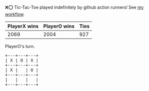 :x::o: Tic-Tac-Toe played indefinitely by github action runners! See [my workflow](.github/workflows/play.yaml).

|PlayerX wins|PlayerO wins|Ties|
|-|-|-|
|2069|2004|927|

PlayerO's turn.

<pre>
+---+---+---+
| X | O | X |
+---+---+---+
| X |   | O |
+---+---+---+
|   |   |   |
+---+---+---+
</pre>